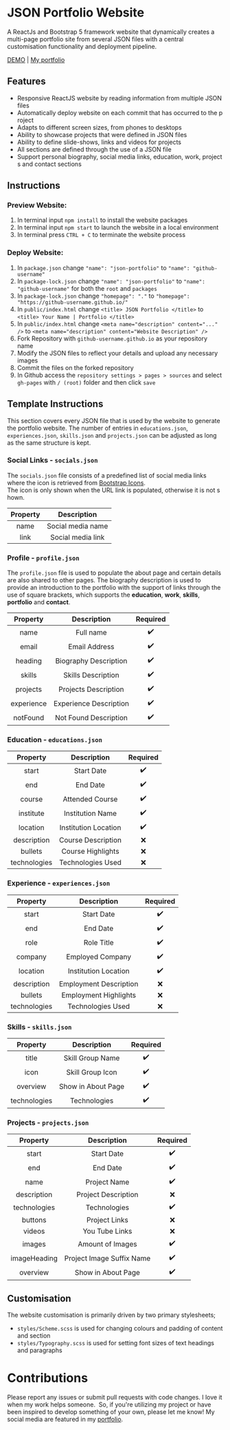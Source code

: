 # JSON Portfolio Website

A ReactJs and Bootstrap 5 framework website that dynamically creates a multi-page portfolio site from several JSON files with a central customisation functionality and deployment pipeline.

<a href="http://brandonabela.github.io/json-portfolio" target="_blank">DEMO</a> | <a href="https://brandonabela.github.io/" target="_blank">My portfolio</a>

## Features

- Responsive ReactJS website by reading information from multiple JSON files
- Automatically deploy website on each commit that has occurred to the project
- Adapts to different screen sizes, from phones to desktops
- Ability to showcase projects that were defined in JSON files
- Ability to define slide-shows, links and videos for projects
- All sections are defined through the use of a JSON file
- Support personal biography, social media links, education, work, projects and contact sections

## Instructions

### Preview Website:

1. In terminal input ```npm install``` to install the website packages
2. In terminal input ```npm start``` to launch the website in a local environment
3. In terminal press ```CTRL + C``` to terminate the website process

### Deploy Website:

1. In ```package.json``` change ```"name": "json-portfolio"``` to ```"name": "github-username"```
2. In ```package-lock.json``` change ```"name": "json-portfolio"``` to ```"name": "github-username"``` for both the ```root``` and ```packages```
3. In ```package-lock.json``` change ```"homepage": "."``` to ```"homepage": "https://github-username.github.io/"```
4. In ```public/index.html``` change ```<title> JSON Portfolio </title>``` to ```<title> Your Name | Portfolio </title>```
5. In ```public/index.html``` change ```<meta name="description" content="..." />``` to ```<meta name="description" content="Website Description" />```
6. Fork Repository with ```github-username.github.io``` as your repository name
7. Modify the JSON files to reflect your details and upload any necessary images
8. Commit the files on the forked repository
9. In Github access the ```repository settings > pages > sources``` and select ```gh-pages``` with ```/ (root)``` folder and then click ```save```

## Template Instructions

This section covers every JSON file that is used by the website to generate the portfolio website. The number of entries in ```educations.json```, ```experiences.json```, ```skills.json``` and ```projects.json``` can be adjusted as long as the same structure is kept.

### Social Links - ```socials.json```

The ```socials.json``` file consists of a predefined list of social media links where the icon is retrieved from <a href="https://icons.getbootstrap.com/" target="_blank">Bootstrap Icons</a>. The icon is only shown when the URL link is populated, otherwise it is not shown.

| **Property** |  **Description**  |
| :----------: | :---------------: |
|     name     | Social media name |
|     link     | Social media link |

### Profile - ```profile.json```

The ```profile.json``` file is used to populate the about page and certain details are also shared to other pages. The biography description is used to provide an introduction to the portfolio with the support of links through the use of square brackets, which supports the **education**, **work**, **skills**, **portfolio** and **contact**.

| **Property** |    **Description**     | **Required** |
| :----------: | :--------------------: | :----------: |
|     name     |       Full name        |      ✔️       |
|    email     |     Email Address      |      ✔️       |
|   heading    | Biography Description  |      ✔️       |
|    skills    |   Skills Description   |      ✔️       |
|   projects   |  Projects Description  |      ✔️       |
|  experience  | Experience Description |      ✔️       |
|   notFound   | Not Found Description  |      ✔️       |

### Education - ```educations.json```

| **Property** |   **Description**    | **Required** |
| :----------: | :------------------: | :----------: |
|    start     |      Start Date      |      ✔️       |
|     end      |       End Date       |      ✔️       |
|    course    |   Attended Course    |      ✔️       |
|  institute   |   Institution Name   |      ✔️       |
|   location   | Institution Location |      ✔️       |
| description  |  Course Description  |      ❌       |
|   bullets    |  Course Highlights   |      ❌       |
| technologies |  Technologies Used   |      ❌       |

### Experience - ```experiences.json```

| **Property** |    **Description**     | **Required** |
| :----------: | :--------------------: | :----------: |
|    start     |       Start Date       |      ✔️       |
|     end      |        End Date        |      ✔️       |
|     role     |       Role Title       |      ✔️       |
|   company    |    Employed Company    |      ✔️       |
|   location   |  Institution Location  |      ✔️       |
| description  | Employment Description |      ❌       |
|   bullets    | Employment Highlights  |      ❌       |
| technologies |   Technologies Used    |      ❌       |

### Skills - ```skills.json```

| **Property** |  **Description**   | **Required** |
| :----------: | :----------------: | :----------: |
|    title     |  Skill Group Name  |      ✔️       |
|     icon     |  Skill Group Icon  |      ✔️       |
|   overview   | Show in About Page |      ✔️       |
| technologies |    Technologies    |      ✔️       |

### Projects - ```projects.json```

| **Property** |      **Description**      | **Required** |
| :----------: | :-----------------------: | :----------: |
|    start     |        Start Date         |      ✔️       |
|     end      |         End Date          |      ✔️       |
|     name     |       Project Name        |      ✔️       |
| description  |    Project Description    |      ❌       |
| technologies |       Technologies        |      ✔️       |
|   buttons    |       Project Links       |      ❌       |
|    videos    |      You Tube Links       |      ❌       |
|    images    |     Amount of Images      |      ✔️       |
| imageHeading | Project Image Suffix Name |      ✔️       |
|   overview   |    Show in About Page     |      ✔️       |

## Customisation

The website customisation is primarily driven by two primary stylesheets;

* ```styles/Scheme.scss``` is used for changing colours and padding of content and section
* ```styles/Typography.scss``` is used for setting font sizes of text headings and paragraphs

# Contributions

Please report any issues or submit pull requests with code changes. I love it when my work helps someone.  So, if you're utilizing my project or have been inspired to develop something of your own, please let me know! My social media are featured in my <a href="https://brandonabela.github.io/" target="_blank">portfolio</a>.
